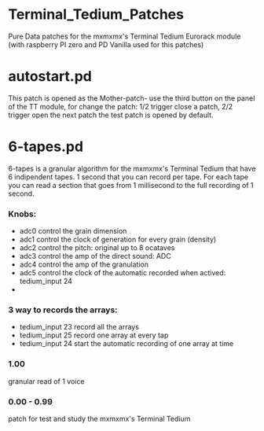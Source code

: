 # Terminal_Tedium_Patches
Pure Data patches  for the mxmxmx's Terminal Tedium Eurorack module 
(with raspberry PI zero and PD Vanilla used for this patches)

# autostart.pd
This patch is opened as the Mother-patch- use the third button on the panel of the TT
module, for change the patch: 
1/2 trigger close a patch, 2/2 trigger open the next patch
the test patch is opened by default.

# 6-tapes.pd
6-tapes is a granular algorithm for the mxmxmx's Terminal Tedium 
that have 6 indipendent tapes. 
1 second that you can record per tape. 
For each tape you can read a section that goes from 1 millisecond to the full recording of 1 second.

### Knobs:
  - adc0 control the grain dimension
  - adc1 control the clock of generation for every grain (density)
  - adc2 control the pitch: original up to 8 ocataves
  - adc3 control the amp of the direct sound: ADC
  - adc4 control the amp of the granulation
  - adc5 control the clock of the automatic recorded when actived: tedium_input 24
  - 
### 3 way to records the arrays:
  - tedium_input 23 record all the arrays
  - tedium_input 25 record one array at every tap
  - tedium_input 24 start the automatic recording of one array at time


### 1.00
granular read of 1 voice 


### 0.00 - 0.99
patch for test and study the mxmxmx's Terminal Tedium
